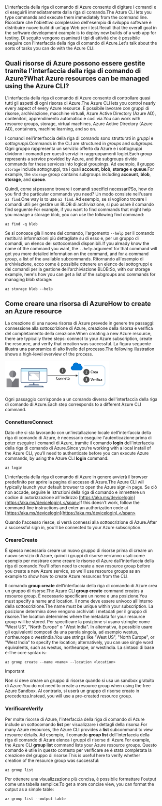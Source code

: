 <span data-ttu-id="ac46e-101">L'interfaccia della riga di comando di Azure consente di digitare i comandi e di eseguirli immediatamente dalla riga di comando.</span><span class="sxs-lookup"><span data-stu-id="ac46e-101">The Azure CLI lets you type commands and execute them immediately from the command line.</span></span> <span data-ttu-id="ac46e-102">Ricordare che l'obiettivo complessivo dell'esempio di sviluppo software è distribuire nuove build di un'app Web per i test.</span><span class="sxs-lookup"><span data-stu-id="ac46e-102">Recall that the overall goal in the software development example is to deploy new builds of a web app for testing.</span></span> <span data-ttu-id="ac46e-103">Di seguito vengono esaminati i tipi di attività che è possibile eseguire con l'interfaccia della riga di comando di Azure.</span><span class="sxs-lookup"><span data-stu-id="ac46e-103">Let's talk about the sorts of tasks you can do with the Azure CLI.</span></span>

## <a name="what-azure-resources-can-be-managed-using-the-azure-cli"></a><span data-ttu-id="ac46e-104">Quali risorse di Azure possono essere gestite tramite l'interfaccia della riga di comando di Azure?</span><span class="sxs-lookup"><span data-stu-id="ac46e-104">What Azure resources can be managed using the Azure CLI?</span></span>

<span data-ttu-id="ac46e-105">L'interfaccia della riga di comando di Azure consente di controllare quasi tutti gli aspetti di ogni risorsa di Azure.</span><span class="sxs-lookup"><span data-stu-id="ac46e-105">The Azure CLI lets you control nearly every aspect of every Azure resource.</span></span> <span data-ttu-id="ac46e-106">È possibile lavorare con gruppi di risorse, archiviazione, macchine virtuali, Azure Active Directory (Azure AD), contenitori, apprendimento automatico e così via.</span><span class="sxs-lookup"><span data-stu-id="ac46e-106">You can work with resource groups, storage, virtual machines, Azure Active Directory (Azure AD), containers, machine learning, and so on.</span></span>

<span data-ttu-id="ac46e-107">I comandi nell'interfaccia della riga di comando sono strutturati in _gruppi_ e _sottogruppi_.</span><span class="sxs-lookup"><span data-stu-id="ac46e-107">Commands in the CLI are structured in _groups_ and _subgroups_.</span></span> <span data-ttu-id="ac46e-108">Ogni gruppo rappresenta un servizio offerto da Azure e i sottogruppi dividono i comandi per questi servizi in raggruppamenti logici.</span><span class="sxs-lookup"><span data-stu-id="ac46e-108">Each group represents a service provided by Azure, and the subgroups divide commands for these services into logical groupings.</span></span> <span data-ttu-id="ac46e-109">Ad esempio, il gruppo `storage` include sottogruppi, tra i quali **account**, **blob**, **storage** e **queue**.</span><span class="sxs-lookup"><span data-stu-id="ac46e-109">For example, the `storage` group contains subgroups including **account**, **blob**, **storage**, and **queue**.</span></span>

<span data-ttu-id="ac46e-110">Quindi, come si possono trovare i comandi specifici necessari?</span><span class="sxs-lookup"><span data-stu-id="ac46e-110">So, how do you find the particular commands you need?</span></span> <span data-ttu-id="ac46e-111">Un modo consiste nell'usare `az find`.</span><span class="sxs-lookup"><span data-stu-id="ac46e-111">One way is to use `az find`.</span></span> <span data-ttu-id="ac46e-112">Ad esempio, se si vogliono trovare i comandi utili per gestire un BLOB di archiviazione, si può usare il comando find seguente:</span><span class="sxs-lookup"><span data-stu-id="ac46e-112">For example, if you want to find commands that might help you manage a storage blob, you can use the following find command:</span></span>

```azurecli
az find -q blob
```

<span data-ttu-id="ac46e-113">Se si conosce già il nome del comando, l'argomento `--help` per il comando restituirà informazioni più dettagliate su di esso e, per un gruppo di comandi, un elenco dei sottocomandi disponibili.</span><span class="sxs-lookup"><span data-stu-id="ac46e-113">If you already know the name of the command you want, the `--help` argument for that command will get you more detailed information on the command, and for a command group, a list of the available subcommands.</span></span> <span data-ttu-id="ac46e-114">Ritornando all'esempio di archiviazione, ecco come è possibile ottenere un elenco dei sottogruppi e dei comandi per la gestione dell'archiviazione BLOB:</span><span class="sxs-lookup"><span data-stu-id="ac46e-114">So, with our storage example, here's how you can get a list of the subgroups and commands for managing blob storage:</span></span>

```azurecli
az storage blob --help
```

## <a name="how-to-create-an-azure-resource"></a><span data-ttu-id="ac46e-115">Come creare una risorsa di Azure</span><span class="sxs-lookup"><span data-stu-id="ac46e-115">How to create an Azure resource</span></span>

<span data-ttu-id="ac46e-116">La creazione di una nuova risorsa di Azure prevede in genere tre passaggi: connessione alla sottoscrizione di Azure, creazione della risorsa e verifica del completamento della creazione.</span><span class="sxs-lookup"><span data-stu-id="ac46e-116">When creating a new Azure resource, there are typically three steps: connect to your Azure subscription, create the resource, and verify that creation was successful.</span></span> <span data-ttu-id="ac46e-117">La figura seguente illustra una panoramica di alto livello del processo.</span><span class="sxs-lookup"><span data-stu-id="ac46e-117">The following illustration shows a high-level overview of the process.</span></span>

![Illustrazione contenente i passaggi per creare una risorsa di Azure usando l'interfaccia della riga di comando.](../media/4-create-resources-overview.png)

<span data-ttu-id="ac46e-119">Ogni passaggio corrisponde a un comando diverso dell'interfaccia della riga di comando di Azure.</span><span class="sxs-lookup"><span data-stu-id="ac46e-119">Each step corresponds to a different Azure CLI command.</span></span>

### <a name="connect"></a><span data-ttu-id="ac46e-120">Connettere</span><span class="sxs-lookup"><span data-stu-id="ac46e-120">Connect</span></span>

<span data-ttu-id="ac46e-121">Dato che si sta lavorando con un'installazione locale dell'interfaccia della riga di comando di Azure, è necessario eseguire l'autenticazione prima di poter eseguire i comandi di Azure, tramite il comando **login** dell'interfaccia della riga di comando di Azure.</span><span class="sxs-lookup"><span data-stu-id="ac46e-121">Since you're working with a local install of the Azure CLI, you'll need to authenticate before you can execute Azure commands, by using the Azure CLI **login** command.</span></span>

```azurecli
az login
```

<span data-ttu-id="ac46e-122">L'interfaccia della riga di comando di Azure in genere avvierà il browser predefinito per aprire la pagina di accesso di Azure.</span><span class="sxs-lookup"><span data-stu-id="ac46e-122">The Azure CLI will typically launch your default browser to open the Azure sign-in page.</span></span> <span data-ttu-id="ac46e-123">Se ciò non accade, seguire le istruzioni della riga di comando e immettere un codice di autorizzazione all'indirizzo [https://aka.ms/devicelogin](https://aka.ms/devicelogin).</span><span class="sxs-lookup"><span data-stu-id="ac46e-123">If this doesn't work, follow the command-line instructions and enter an authorization code at [https://aka.ms/devicelogin](https://aka.ms/devicelogin).</span></span>

<span data-ttu-id="ac46e-124">Quando l'accesso riesce, si verrà connessi alla sottoscrizione di Azure.</span><span class="sxs-lookup"><span data-stu-id="ac46e-124">After a successful sign in, you'll be connected to your Azure subscription.</span></span>

### <a name="create"></a><span data-ttu-id="ac46e-125">Creare</span><span class="sxs-lookup"><span data-stu-id="ac46e-125">Create</span></span>

<span data-ttu-id="ac46e-126">È spesso necessario creare un nuovo gruppo di risorse prima di creare un nuovo servizio di Azure, quindi i gruppi di risorse verranno usati come esempio per mostrare come creare le risorse di Azure dall'interfaccia della riga di comando.</span><span class="sxs-lookup"><span data-stu-id="ac46e-126">You'll often need to create a new resource group before you create a new Azure service, so we'll use resource groups as an example to show how to create Azure resources from the CLI.</span></span>

<span data-ttu-id="ac46e-127">Il comando **group create** dell'interfaccia della riga di comando di Azure crea un gruppo di risorse.</span><span class="sxs-lookup"><span data-stu-id="ac46e-127">The Azure CLI **group create** command creates a resource group.</span></span> <span data-ttu-id="ac46e-128">È necessario specificare un nome e una posizione.</span><span class="sxs-lookup"><span data-stu-id="ac46e-128">You must specify a name and location.</span></span> <span data-ttu-id="ac46e-129">Il nome deve essere univoco all'interno della sottoscrizione.</span><span class="sxs-lookup"><span data-stu-id="ac46e-129">The name must be unique within your subscription.</span></span> <span data-ttu-id="ac46e-130">La posizione determina dove vengono archiviati i metadati per il gruppo di risorse.</span><span class="sxs-lookup"><span data-stu-id="ac46e-130">The location determines where the metadata for your resource group will be stored.</span></span> <span data-ttu-id="ac46e-131">Per specificare la posizione si usano stringhe come "West US", "North Europe" o "West India". In alternativa, è possibile usare gli equivalenti composti da una parola singola, ad esempio westus, northeurope o westindia.</span><span class="sxs-lookup"><span data-stu-id="ac46e-131">You use strings like "West US", "North Europe", or "West India" to specify the location; alternatively, you can use single word equivalents, such as westus, northeurope, or westindia.</span></span> <span data-ttu-id="ac46e-132">La sintassi di base è:</span><span class="sxs-lookup"><span data-stu-id="ac46e-132">The core syntax is:</span></span>

```azurecli
az group create --name <name> --location <location>
```

> [!IMPORTANT]
> <span data-ttu-id="ac46e-133">Non si deve creare un gruppo di risorse quando si usa un sandbox gratuito di Azure.</span><span class="sxs-lookup"><span data-stu-id="ac46e-133">You do not need to create a resource group when using the free Azure Sandbox.</span></span> <span data-ttu-id="ac46e-134">Al contrario, si userà un gruppo di risorse creato in precedenza.</span><span class="sxs-lookup"><span data-stu-id="ac46e-134">Instead, you will use a pre-created resource group.</span></span>

### <a name="verify"></a><span data-ttu-id="ac46e-135">Verificare</span><span class="sxs-lookup"><span data-stu-id="ac46e-135">Verify</span></span>

<span data-ttu-id="ac46e-136">Per molte risorse di Azure, l'interfaccia della riga di comando di Azure include un sottocomando **list** per visualizzare i dettagli della risorsa.</span><span class="sxs-lookup"><span data-stu-id="ac46e-136">For many Azure resources, the Azure CLI provides a **list** subcommand to view resource details.</span></span> <span data-ttu-id="ac46e-137">Ad esempio, il comando **group list** dell'interfaccia della riga di comando di Azure elenca i gruppi di risorse di Azure.</span><span class="sxs-lookup"><span data-stu-id="ac46e-137">For example, the Azure CLI **group list** command lists your Azure resource groups.</span></span> <span data-ttu-id="ac46e-138">Questo comando è utile in questo contesto per verificare se è stata completata la creazione del gruppo di risorse:</span><span class="sxs-lookup"><span data-stu-id="ac46e-138">This is useful here to verify whether creation of the resource group was successful:</span></span>

```azurecli
az group list
```

<span data-ttu-id="ac46e-139">Per ottenere una visualizzazione più concisa, è possibile formattare l'output come una tabella semplice:</span><span class="sxs-lookup"><span data-stu-id="ac46e-139">To get a more concise view, you can format the output as a simple table:</span></span>

```azurecli
az group list --output table
```
